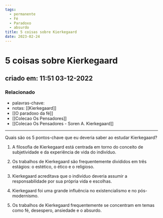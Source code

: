 ```yaml
---
tags:
  - permanente
  - Fé
  - Paradoxo
  - absurdo
title: 5 coisas sobre Kierkegaard
date: 2023-02-24
---
```


# 5 coisas sobre Kierkegaard

## criado em: 11:51 03-12-2022

### Relacionado

- palavras-chave:
- notas: [[Kierkegaard]]
- [[O paradoxo da fé]]
- [[Colecao Os Pensadores]]
- [[Colecao Os Pensadores - Soren A. Kierkegaard]]
---

Quais são os 5 pontos-chave que eu deveria saber ao estudar Kierkegaard?

1. A filosofia de Kierkegaard está centrada em torno do conceito de subjetividade e da experiência de vida do indivíduo.

2. Os trabalhos de Kierkegaard são frequentemente divididos em três estágios: o estético, o ético e o religioso.

3. Kierkegaard acreditava que o indivíduo deveria assumir a responsabilidade por sua própria vida e escolhas.

4. Kierkegaard foi uma grande influência no existencialismo e no pós-modernismo.

5. Os trabalhos de Kierkegaard frequentemente se concentram em temas como fé, desespero, ansiedade e o absurdo.
